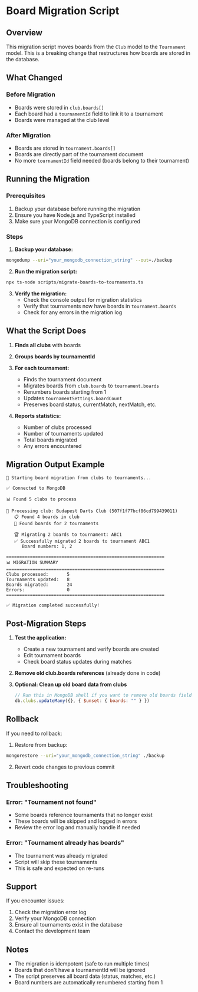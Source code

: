 # Board Migration Script

## Overview

This migration script moves boards from the `Club` model to the `Tournament` model. This is a breaking change that restructures how boards are stored in the database.

## What Changed

### Before Migration
- Boards were stored in `club.boards[]`
- Each board had a `tournamentId` field to link it to a tournament
- Boards were managed at the club level

### After Migration
- Boards are stored in `tournament.boards[]`
- Boards are directly part of the tournament document
- No more `tournamentId` field needed (boards belong to their tournament)

## Running the Migration

### Prerequisites
1. Backup your database before running the migration
2. Ensure you have Node.js and TypeScript installed
3. Make sure your MongoDB connection is configured

### Steps

1. **Backup your database:**
```bash
mongodump --uri="your_mongodb_connection_string" --out=./backup
```

2. **Run the migration script:**
```bash
npx ts-node scripts/migrate-boards-to-tournaments.ts
```

3. **Verify the migration:**
   - Check the console output for migration statistics
   - Verify that tournaments now have boards in `tournament.boards`
   - Check for any errors in the migration log

## What the Script Does

1. **Finds all clubs** with boards
2. **Groups boards by tournamentId** 
3. **For each tournament:**
   - Finds the tournament document
   - Migrates boards from `club.boards` to `tournament.boards`
   - Renumbers boards starting from 1
   - Updates `tournamentSettings.boardCount`
   - Preserves board status, currentMatch, nextMatch, etc.

4. **Reports statistics:**
   - Number of clubs processed
   - Number of tournaments updated
   - Total boards migrated
   - Any errors encountered

## Migration Output Example

```
🚀 Starting board migration from clubs to tournaments...

✅ Connected to MongoDB

📊 Found 5 clubs to process

🏢 Processing club: Budapest Darts Club (507f1f77bcf86cd799439011)
   📋 Found 4 boards in club
   🎯 Found boards for 2 tournaments

   🏆 Migrating 2 boards to tournament: ABC1
   ✅ Successfully migrated 2 boards to tournament ABC1
      Board numbers: 1, 2

============================================================
📊 MIGRATION SUMMARY
============================================================
Clubs processed:       5
Tournaments updated:   8
Boards migrated:       24
Errors:                0
============================================================

✅ Migration completed successfully!
```

## Post-Migration Steps

1. **Test the application:**
   - Create a new tournament and verify boards are created
   - Edit tournament boards
   - Check board status updates during matches

2. **Remove old club.boards references** (already done in code)

3. **Optional: Clean up old board data from clubs**
   ```javascript
   // Run this in MongoDB shell if you want to remove old boards field
   db.clubs.updateMany({}, { $unset: { boards: "" } })
   ```

## Rollback

If you need to rollback:

1. Restore from backup:
```bash
mongorestore --uri="your_mongodb_connection_string" ./backup
```

2. Revert code changes to previous commit

## Troubleshooting

### Error: "Tournament not found"
- Some boards reference tournaments that no longer exist
- These boards will be skipped and logged in errors
- Review the error log and manually handle if needed

### Error: "Tournament already has boards"
- The tournament was already migrated
- Script will skip these tournaments
- This is safe and expected on re-runs

## Support

If you encounter issues:
1. Check the migration error log
2. Verify your MongoDB connection
3. Ensure all tournaments exist in the database
4. Contact the development team

## Notes

- The migration is idempotent (safe to run multiple times)
- Boards that don't have a tournamentId will be ignored
- The script preserves all board data (status, matches, etc.)
- Board numbers are automatically renumbered starting from 1
